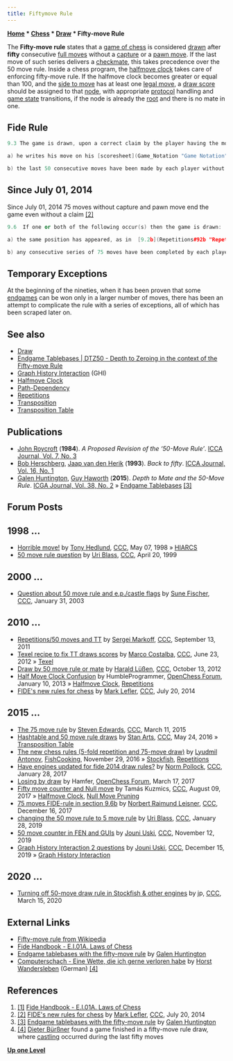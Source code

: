 ```yaml
---
title: Fiftymove Rule
---
```

**[Home](Home "Home") * [Chess](Chess "Chess") * [Draw](Draw "Draw") * Fifty-move Rule**

The **Fifty-move rule** states that a [game of chess](Chess_Game "Chess Game") is considered [drawn](Draw "Draw") after **fifty** consecutive [full moves](Moves "Moves") without a [capture](Captures "Captures") or a [pawn move](Pawn_Push "Pawn Push"). If the last move of such series delivers a [checkmate](Checkmate "Checkmate"), this takes precedence over the 50 move rule. Inside a chess program, the [halfmove clock](Halfmove_Clock "Halfmove Clock") takes care of enforcing fifty-move rule. If the halfmove clock becomes greater or equal than 100, and the [side to move](Side_to_move "Side to move") has at least one [legal move](Legal_Move "Legal Move"), a [draw score](Score#DrawScore "Score") should be assigned to that [node](Node "Node"), with appropriate [protocol](Protocols "Protocols") handling and [game state](Chess_Game#endofgame "Chess Game") transitions, if the node is already the [root](Root "Root") and there is no mate in one.

## Fide Rule

```C++
9.3 The game is drawn, upon a correct claim by the player having the move, if <a id="cite-note-1" href="#cite-ref-1">[1]</a>

a) he writes his move on his [scoresheet](Game_Notation "Game Notation"), and declares to the arbiter his intention to make this move which shall result in the last 50 moves having been made by each player without the movement of any pawn and without any capture, or

b) the last 50 consecutive moves have been made by each player without the movement of any pawn and without any capture. 

```

## Since July 01, 2014

Since July 01, 2014 75 moves without capture and pawn move end the game even without a claim <a id="cite-note-2" href="#cite-ref-2">[2]</a>

```C++
9.6  If one or both of the following occur(s) then the game is drawn: 

a) the same position has appeared, as in  [9.2b](Repetitions#92b "Repetitions"), for at least five consecutive alternate moves by each player.  

b) any consecutive series of 75 moves have been completed by each player without the movement of any pawn and without any capture. If the last move resulted in checkmate, that shall take precedence. 

```

## Temporary Exceptions

At the beginning of the nineties, when it has been proven that some [endgames](Endgame "Endgame") can be won only in a larger number of moves, there has been an attempt to complicate the rule with a series of exceptions, all of which has been scraped later on.

## See also

- [Draw](Draw "Draw")
- [Endgame Tablebases | DTZ50 - Depth to Zeroing in the context of the Fifty-move Rule](Endgame_Tablebases#DTZ50 "Endgame Tablebases")
- [Graph History Interaction](Graph_History_Interaction "Graph History Interaction") (GHI)
- [Halfmove Clock](Halfmove_Clock "Halfmove Clock")
- [Path-Dependency](Path-Dependency "Path-Dependency")
- [Repetitions](Repetitions "Repetitions")
- [Transposition](Transposition "Transposition")
- [Transposition Table](Transposition_Table "Transposition Table")

## Publications

- [John Roycroft](John_Roycroft "John Roycroft") (**1984**). *A Proposed Revision of the ‘50-Move Rule’*. [ICCA Journal, Vol. 7, No. 3](ICGA_Journal#7_3 "ICGA Journal")
- [Bob Herschberg](Bob_Herschberg "Bob Herschberg"), [Jaap van den Herik](Jaap_van_den_Herik "Jaap van den Herik") (**1993**). *Back to fifty*. [ICCA Journal, Vol. 16, No. 1](ICGA_Journal#16_1 "ICGA Journal")
- [Galen Huntington](index.php?title=Galen_Huntington&action=edit&redlink=1 "Galen Huntington (page does not exist)"), [Guy Haworth](Guy_Haworth "Guy Haworth") (**2015**). *Depth to Mate and the 50-Move Rule*. [ICGA Journal, Vol. 38, No. 2](ICGA_Journal#38_2 "ICGA Journal") » [Endgame Tablebases](Endgame_Tablebases "Endgame Tablebases") <a id="cite-note-3" href="#cite-ref-3">[3]</a>

## Forum Posts

## 1998 ...

- [Horrible move!](https://www.stmintz.com/ccc/index.php?id=18139) by [Tony Hedlund](Tony_Hedlund "Tony Hedlund"), [CCC](CCC "CCC"), May 07, 1998 » [HIARCS](HIARCS "HIARCS")
- [50 move rule question](https://www.stmintz.com/ccc/index.php?id=49261) by [Uri Blass](Uri_Blass "Uri Blass"), [CCC](CCC "CCC"), April 20, 1999

## 2000 ...

- [Question about 50 move rule and e.p./castle flags](https://www.stmintz.com/ccc/index.php?id=280707) by [Sune Fischer](Sune_Fischer "Sune Fischer"), [CCC](CCC "CCC"), January 31, 2003

## 2010 ...

- [Repetitions/50 moves and TT](http://www.talkchess.com/forum/viewtopic.php?t=40388) by [Sergei Markoff](Sergei_Markoff "Sergei Markoff"), [CCC](CCC "CCC"), September 13, 2011
- [Texel recipe to fix TT draws scores](http://www.talkchess.com/forum/viewtopic.php?t=44167) by [Marco Costalba](Marco_Costalba "Marco Costalba"), [CCC](CCC "CCC"), June 23, 2012 » [Texel](Texel "Texel")
- [Draw by 50 move rule or mate](http://www.talkchess.com/forum/viewtopic.php?t=45556) by [Harald Lüßen](Harald_L%C3%BC%C3%9Fen "Harald Lüßen"), [CCC](CCC "CCC"), October 13, 2012
- [Half Move Clock Confusion](http://www.open-chess.org/viewtopic.php?f=3&t=2209) by HumbleProgrammer, [OpenChess Forum](Computer_Chess_Forums "Computer Chess Forums"), January 10, 2013 » [Halfmove Clock](Halfmove_Clock "Halfmove Clock"), [Repetitions](Repetitions "Repetitions")
- [FIDE's new rules for chess](http://www.talkchess.com/forum/viewtopic.php?t=53030) by [Mark Lefler](Mark_Lefler "Mark Lefler"), [CCC](CCC "CCC"), July 20, 2014

## 2015 ...

- [The 75 move rule](http://www.talkchess.com/forum/viewtopic.php?t=55633) by [Steven Edwards](Steven_Edwards "Steven Edwards"), [CCC](CCC "CCC"), March 11, 2015
- [Hashtable and 50 move rule draws](http://www.talkchess.com/forum/viewtopic.php?t=60264) by [Stan Arts](Stan_Arts "Stan Arts"), [CCC](CCC "CCC"), May 24, 2016 » [Transposition Table](Transposition_Table "Transposition Table")
- [The new chess rules (5-fold repetition and 75-move draw)](https://groups.google.com/d/msg/fishcooking/M2bkzC3MuFQ/N3pHK4DcAgAJ) by [Lyudmil Antonov](Lyudmil_Antonov "Lyudmil Antonov"), [FishCooking](Computer_Chess_Forums "Computer Chess Forums"), November 29, 2016 » [Stockfish](Stockfish "Stockfish"), [Repetitions](Repetitions "Repetitions")
- [Have engines updated for fide 2014 draw rules?](http://www.talkchess.com/forum/viewtopic.php?t=62956) by [Norm Pollock](index.php?title=Norm_Pollock&action=edit&redlink=1 "Norm Pollock (page does not exist)"), [CCC](CCC "CCC"), January 28, 2017
- [Losing by draw](http://www.open-chess.org/viewtopic.php?f=5&t=3093) by Hamfer, [OpenChess Forum](Computer_Chess_Forums "Computer Chess Forums"), March 17, 2017
- [Fifty move counter and Null move](http://www.talkchess.com/forum/viewtopic.php?t=64853) by Tamás Kuzmics, [CCC](CCC "CCC"), August 09, 2017 » [Halfmove Clock](Halfmove_Clock "Halfmove Clock"), [Null Move Pruning](Null_Move_Pruning "Null Move Pruning")
- [75 moves FIDE-rule in section 9.6b](http://www.talkchess.com/forum3/viewtopic.php?f=2&t=66023) by [Norbert Raimund Leisner](Norbert_Raimund_Leisner "Norbert Raimund Leisner"), [CCC](CCC "CCC"), December 16, 2017
- [changing the 50 move rule to 5 move rule](http://www.talkchess.com/forum3/viewtopic.php?f=2&t=69750) by [Uri Blass](Uri_Blass "Uri Blass"), [CCC](CCC "CCC"), January 28, 2019
- [50 move counter in FEN and GUIs](http://www.talkchess.com/forum3/viewtopic.php?f=2&t=72308) by [Jouni Uski](Jouni_Uski "Jouni Uski"), [CCC](CCC "CCC"), November 12, 2019
- [Graph History Interaction 2 questions](http://www.talkchess.com/forum3/viewtopic.php?f=7&t=72578) by [Jouni Uski](Jouni_Uski "Jouni Uski"), [CCC](CCC "CCC"), December 15, 2019 » [Graph History Interaction](Graph_History_Interaction "Graph History Interaction")

## 2020 ...

- [Turning off 50-move draw rule in Stockfish & other engines](http://www.talkchess.com/forum3/viewtopic.php?f=7&t=73374) by jp, [CCC](CCC "CCC"), March 15, 2020

## External Links

- [Fifty-move rule from Wikipedia](https://en.wikipedia.org/wiki/Fifty-move_rule)
- [Fide Handbook - E.I.01A. Laws of Chess](http://www.fide.com/component/handbook/?id=124&view=article)
- [Endgame tablebases with the fifty-move rule](http://galen.metapath.org/egtb50/) by [Galen Huntington](index.php?title=Galen_Huntington&action=edit&redlink=1 "Galen Huntington (page does not exist)")
- [Computerschach - Eine Wette, die ich gerne verloren habe](http://www.horst-wandersleben.de/Wette.htm) by [Horst Wandersleben](index.php?title=Horst_Wandersleben&action=edit&redlink=1 "Horst Wandersleben (page does not exist)") (German) <a id="cite-note-4" href="#cite-ref-4">[4]</a>

## References

1. <a id="cite-ref-1" href="#cite-note-1">[1]</a> [Fide Handbook - E.I.01A. Laws of Chess](http://www.fide.com/component/handbook/?id=124&view=article)
1. <a id="cite-ref-2" href="#cite-note-2">[2]</a> [FIDE's new rules for chess](http://www.talkchess.com/forum/viewtopic.php?t=53030) by [Mark Lefler](Mark_Lefler "Mark Lefler"), [CCC](CCC "CCC"), July 20, 2014
1. <a id="cite-ref-3" href="#cite-note-3">[3]</a> [Endgame tablebases with the fifty-move rule](http://galen.metapath.org/egtb50/) by [Galen Huntington](index.php?title=Galen_Huntington&action=edit&redlink=1 "Galen Huntington (page does not exist)")
1. <a id="cite-ref-4" href="#cite-note-4">[4]</a> [Dieter Bürßner](Dieter_B%C3%BCr%C3%9Fner "Dieter Bürßner") found a game finished in a fifty-move rule draw, where [castling](Castling "Castling") occurred during the last fifty moves

**[Up one Level](Draw "Draw")**

